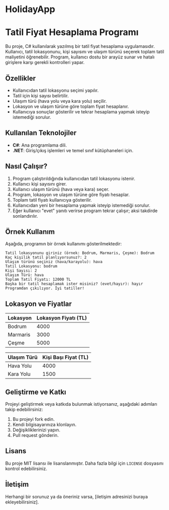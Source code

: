 # HolidayApp
# Tatil Fiyat Hesaplama Programı

Bu proje, C# kullanılarak yazılmış bir tatil fiyat hesaplama uygulamasıdır. Kullanıcı, tatil lokasyonunu, kişi sayısını ve ulaşım türünü seçerek toplam tatil maliyetini öğrenebilir. Program, kullanıcı dostu bir arayüz sunar ve hatalı girişlere karşı gerekli kontrolleri yapar.

## Özellikler

- Kullanıcıdan tatil lokasyonu seçimi yapılır.
- Tatil için kişi sayısı belirtilir.
- Ulaşım türü (hava yolu veya kara yolu) seçilir.
- Lokasyon ve ulaşım türüne göre toplam fiyat hesaplanır.
- Kullanıcıya sonuçlar gösterilir ve tekrar hesaplama yapmak isteyip istemediği sorulur.

## Kullanılan Teknolojiler

- **C#**: Ana programlama dili.
- **.NET**: Giriş/çıkış işlemleri ve temel sınıf kütüphaneleri için.

## Nasıl Çalışır?

1. Program çalıştırıldığında kullanıcıdan tatil lokasyonu istenir.
2. Kullanıcı kişi sayısını girer.
3. Kullanıcı ulaşım türünü (hava veya kara) seçer.
4. Program, lokasyon ve ulaşım türüne göre fiyatı hesaplar.
5. Toplam tatil fiyatı kullanıcıya gösterilir.
6. Kullanıcıdan yeni bir hesaplama yapmak isteyip istemediği sorulur.
7. Eğer kullanıcı "evet" yanıtı verirse program tekrar çalışır; aksi takdirde sonlandırılır.

## Örnek Kullanım

Aşağıda, programın bir örnek kullanımı gösterilmektedir:

```
Tatil lokasyonunu giriniz (örnek: Bodrum, Marmaris, Çeşme): Bodrum
Kaç kişilik tatil planlıyorsunuz?: 2
Ulaşım türünü seçiniz (hava/karayolu): hava
Tatil Lokasyonu: bodrum
Kişi Sayısı: 2
Ulaşım Türü: hava
Toplam Tatil Fiyatı: 12000 TL
Başka bir tatil hesaplamak ister misiniz? (evet/hayır): hayır
Programdan çıkılıyor. İyi tatiller!
```

## Lokasyon ve Fiyatlar

| Lokasyon  | Lokasyon Fiyatı (TL) |
|-----------|-----------------------|
| Bodrum    | 4000                 |
| Marmaris  | 3000                 |
| Çeşme     | 5000                 |

| Ulaşım Türü | Kişi Başı Fiyat (TL) |
|-------------|----------------------|
| Hava Yolu   | 4000                |
| Kara Yolu   | 1500                |

## Geliştirme ve Katkı

Projeyi geliştirmek veya katkıda bulunmak istiyorsanız, aşağıdaki adımları takip edebilirsiniz:

1. Bu projeyi fork edin.
2. Kendi bilgisayarınıza klonlayın.
3. Değişikliklerinizi yapın.
4. Pull request gönderin.

## Lisans

Bu proje MIT lisansı ile lisanslanmıştır. Daha fazla bilgi için `LICENSE` dosyasını kontrol edebilirsiniz.

## İletişim

Herhangi bir sorunuz ya da öneriniz varsa, [iletişim adresinizi buraya ekleyebilirsiniz].

